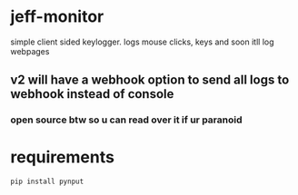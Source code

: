 # jeff-monitor
simple client sided keylogger.
logs mouse clicks, keys and soon itll log webpages
## v2 will have a webhook option to send all logs to webhook instead of console
### open source btw so u can read over it if ur paranoid

# requirements
```pip install pynput```
